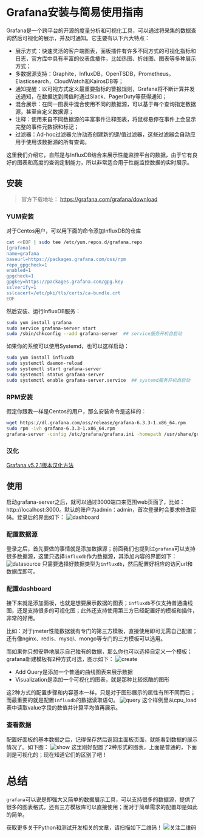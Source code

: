 # Grafana安装与简易使用指南

Grafana是一个跨平台的开源的度量分析和可视化工具，可以通过将采集的数据查询然后可视化的展示，并及时通知。它主要有以下六大特点：
- 展示方式：快速灵活的客户端图表，面板插件有许多不同方式的可视化指标和日志，官方库中具有丰富的仪表盘插件，比如热图、折线图、图表等多种展示方式；
- 多数据源支持：Graphite，InfluxDB，OpenTSDB，Prometheus，Elasticsearch，CloudWatch和KairosDB等；
- 通知提醒：以可视方式定义最重要指标的警报规则，Grafana将不断计算并发送通知，在数据达到阈值时通过Slack、PagerDuty等获得通知；
- 混合展示：在同一图表中混合使用不同的数据源，可以基于每个查询指定数据源，甚至自定义数据源；
- 注释：使用来自不同数据源的丰富事件注释图表，将鼠标悬停在事件上会显示完整的事件元数据和标记；
- 过滤器：Ad-hoc过滤器允许动态创建新的键/值过滤器，这些过滤器会自动应用于使用该数据源的所有查询。

这里我们介绍它，自然是与InfluxDB结合来展示性能监控平台的数据，由于它有良好的图表和高度的查询定制能力，所以非常适合用于性能监控数据的实时展示。

## 安装
> 官方下载地址： https://grafana.com/grafana/download

### YUM安装
对于Centos用户，可以用下面的命令添加InfluxDB的仓库
```bash
cat <<EOF | sudo tee /etc/yum.repos.d/grafana.repo
[grafana]
name=grafana
baseurl=https://packages.grafana.com/oss/rpm
repo_gpgcheck=1
enabled=1
gpgcheck=1
gpgkey=https://packages.grafana.com/gpg.key
sslverify=1
sslcacert=/etc/pki/tls/certs/ca-bundle.crt
EOF
```
然后安装、运行InfluxDB服务：
```bash
sudo yum install grafana
sudo service grafana-server start
sudo /sbin/chkconfig --add grafana-server  ## service服务开机自启动
```
如果你的系统可以使用Systemd，也可以这样启动：
```bash
sudo yum install influxdb
sudo systemctl daemon-reload
sudo systemctl start grafana-server
sudo systemctl status grafana-server
sudo systemctl enable grafana-server.service  ## systemd服务开机自启动
```

### RPM安装
假定你跟我一样是Centos的用户，那么安装命令是这样的：
```bash
wget https://dl.grafana.com/oss/release/grafana-6.3.3-1.x86_64.rpm
sudo rpm -ivh grafana-6.3.3-1.x86_64.rpm
grafana-server -config /etc/grafana/grafana.ini -homepath /usr/share/grafana
```

### 汉化
[Grafana v5.2.1版本汉化方法](https://blog.csdn.net/w958660278/article/details/80437978)

## 使用
启动grafana-server之后，就可以通过3000端口来范围web页面了，比如：http://localhost:3000。默认的账户为admin：admin，首次登录时会要求修改密码。登录后的界面如下：
![dashboard](https://raw.githubusercontent.com/five3/testqa/master/images/grafana/grafana-001.png)

### 配置数据源
登录之后，首先要做的事情就是添加数据源；前面我们也提到过`grafana`可以支持很多数据源，这里只选择`influxdb`作为数据源，其添加内容的界面如下：
![datasource](https://raw.githubusercontent.com/five3/testqa/master/images/grafana/grafana-002.png)
只需要选择好数据类型为`influxdb`，然后配置好相应的访问url和数据库即可。

### 配置dashboard
接下来就是添加面板，也就是想要展示数据的图表；`influxdb`不仅支持普通曲线图，还是支持很多的可视化图；此外还支持使用第三方已经配置好的模板和插件，非常的好用。

比如：对于jmeter性能数据就有专门的第三方模板，直接使用即可无需自己配置；还有像nginx、redis、mysql、mongo等专门的三方模板可以选用。

而如果你只想安静地展示自己独有的数据，那么你也可以选择自定义一个模板；grafana新建模板有2种方式可选，图示如下：
![create](https://raw.githubusercontent.com/five3/testqa/master/images/grafana/grafana-003.png)

- Add Query是添加一个普通的曲线图表来展示数据
- Visualization是添加一个可视化的图表，就是那种比较炫酷的图形

这2种方式的配置步骤和内容基本一样，只是对于图形展示的属性有所不同而已；而最重要的就是配置`influxdb`的数据读取语句。
![query](https://raw.githubusercontent.com/five3/testqa/master/images/grafana/grafana-004.png)
这个样例里从cpu_load表中读取value字段的数值并计算平均值再展示。

### 查看数据
配置好面板的基本数据之后，记得保存然后返回主面板页面，就能看到数据的展示情况了。如下图：
![show](https://raw.githubusercontent.com/five3/testqa/master/images/grafana/grafana-005.png)
这里刚好配置了2种形式的图表，上面是普通的，下面则是可视化的；现在知道它们的区别了吧！

# 总结
`grafana`可以说是即强大又简单的数据展示工具，可以支持很多的数据源，提供了很多的图表格式，还有三方模板库可以直接使用；而对于简单需求的配置却是如此的简单。

获取更多关于Python和测试开发相关的文章，请扫描如下二维码！
![关注二维码](https://img-blog.csdnimg.cn/2019072113294796.jpg?x-oss-process=image/watermark,type_ZmFuZ3poZW5naGVpdGk,shadow_10,text_aHR0cHM6Ly9maXZlMy5ibG9nLmNzZG4ubmV0,size_16,color_FFFFFF,t_70)
